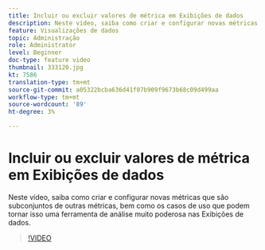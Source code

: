 ```yaml
---
title: Incluir ou excluir valores de métrica em Exibições de dados
description: Neste vídeo, saiba como criar e configurar novas métricas que são subconjuntos de outras métricas, bem como os casos de uso que podem tornar isso uma ferramenta de análise muito poderosa nas Exibições de dados.
feature: Visualizações de dados
topic: Administração
role: Administrator
level: Beginner
doc-type: feature video
thumbnail: 333120.jpg
kt: 7586
translation-type: tm+mt
source-git-commit: a05322bcba636d41f07b909f9673b68c09d499aa
workflow-type: tm+mt
source-wordcount: '89'
ht-degree: 3%

---
```



# Incluir ou excluir valores de métrica em Exibições de dados

Neste vídeo, saiba como criar e configurar novas métricas que são subconjuntos de outras métricas, bem como os casos de uso que podem tornar isso uma ferramenta de análise muito poderosa nas Exibições de dados.

>[!VIDEO](https://video.tv.adobe.com/v/333120/?quality=12&learn=on)
